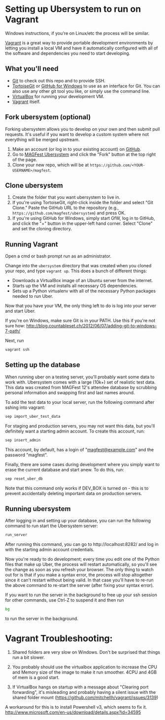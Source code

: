 Setting up Ubersystem to run on Vagrant
==================
Windows instructions, if you're on Linux/etc the process will be similar.

[Vagrant](http://www.vagrantup.com/) is a great way to provide portable development environments by letting you install a local VM and have it automatically configured with all of the software and dependencies you need to start developing.

## What you'll need
* [Git](http://git-scm.com/) to check out this repo and to provide SSH.
* [TortoiseGit](https://code.google.com/p/tortoisegit/) or [GitHub for Windows](https://windows.github.com/) to use as an interface for Git. You can also use any other git tool you like, or simply use the command line.
* [VirtualBox](https://www.virtualbox.org/wiki/Downloads) for running your development VM.
* [Vagrant](http://www.vagrantup.com/downloads.html) itself.

## Fork ubersystem (optional)
Forking ubersystem allows you to develop on your own and then submit pull requests. It's useful if you want to develop a custom system where not everything will be merged upstream.
1. Make an account (or log in to your existing account) on [GitHub](https://github.com/).
2. Go to [MAGFest Ubersystem](https://github.com/magfest/ubersystem) and click the "Fork" button at the top right of the page.
3. Clone your new repo, which will be at ``https://github.com/<YOUR-USERNAME>/magfest``.

## Clone ubersystem
1. Create the folder that you want ubersystem to live in.
2. If you're using TortoiseGit, right-click inside the folder and select "Git Clone." Paste the GitHub URL to the repository (e.g., ``https://github.com/magfest/ubersystem``) and press OK.
3. If you're using GitHub for Windows, simply start GfW, log in to GitHub, and click the "+" button in the upper-left hand corner. Select "Clone" and set the cloning directory.

## Running Vagrant
Open a cmd or bash prompt run as an administrator.

Change into the ``ubersystem`` directory that was created when you cloned your repo, and type ``vagrant up``.  This does a bunch of different things:
* Downloads a VirtualBox image of an Ubuntu server from the internet.
* Starts up the VM and installs all necessary OS dependencies.
* Sets up a Python virtualenv with all of the necessary Python packages needed to run Uber.

Now that you have your VM, the only thing left to do is log into your server and start Uber.

If you're on Windows, make sure Git is in your PATH. Use this if you're not sure how:
http://blog.countableset.ch/2012/06/07/adding-git-to-windows-7-path/

Next, run

```bash
vagrant ssh
```

## Setting up the database
When running uber on a testing server, you'll probably want some data to work with. Ubersystem comes with a large (10k+) set of realistic test data. This data was created from MAGFest 12's attendee database by scrubbing personal information and swapping first and last names around.

To add the test data to your local server, run the following command after sshing into vagrant:
```bash
sep import_uber_test_data
```

For staging and production servers, you may not want this data, but you'll definitely want a starting admin account. To create this account, run:
```bash
sep insert_admin
```

This account, by default, has a login of "magfest@example.com" and the password "magfest".

Finally, there are some cases during development where you simply want to erase the current database and start anew. To do this, run:
```bash
sep reset_uber_db
```

Note that this command only works if DEV_BOX is turned on - this is to prevent accidentally deleting important data on production servers.

## Running ubersystem

After logging in and setting up your database, you can run the following command to run start the Ubersystem server:

```bash
run_server
```

After running this command, you can go to http://localhost:8282/ and log in with the starting admin account credentials.

Now you're ready to do development; every time you edit one of the Python files that make up Uber, the process will restart automatically, so you'll see the change as soon as you refresh your browser.  The only thing to watch out for is that if you make a syntax error, the process will stop altogether since it can't restart without being valid.  In that case you'll have to re-run the above command to re-start the server (after fixing your syntax error).

If you want to run the server in the background to free up your ssh session for other commands, use Ctrl-Z to suspend it and then run

```bash
bg
```

to run the server in the background.


Vagrant Troubleshooting:
==========================

1. Shared folders are very slow on Windows. Don't be surprised that things run a bit slower.

2. You probably should use the virtualbox application to increase the CPU and Memory size of the image to make it run smoother.  4CPU and 4GB of mem is a good start.

3. If VirtualBox hangs on startup with a message about "Clearing port forwarding", it's misleading and probably having a silent issue with the shared folder mount (https://github.com/mitchellh/vagrant/issues/3139)

A workaround for this is to install Powershell v3, which seems to fix it. http://www.microsoft.com/en-us/download/details.aspx?id=34595